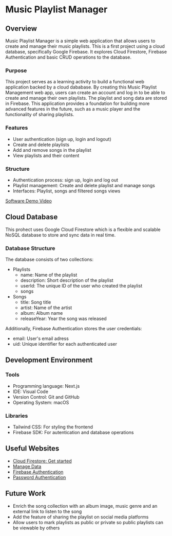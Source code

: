 # Music Playlist Manager 

## Overview
Music Playlist Manager is a simple web application that allows users to create and manage their music playlists. This is a first project using a cloud database, specifically Google Firebase. It explores Cloud Firestore, Firebase Authentication and basic CRUD operations to the database. 

### Purpose 
This project serves as a learning activity to build a functional web application backed by a cloud dababase. By creating this Music Playlist Management web app, users can create an account and log in to be able to create and manage their own playlists. The playlist and song data are stored in Firebase. This application provides a foundation for building more advanced features in the future, such as a music player and the functionality of sharing playlists. 

### Features
- User authentication (sign up, login and logout)
- Create and delete playlists
- Add and remove songs in the playlist
- View playlists and their content

### Structure
- Authentication process: sign up, login and log out
- Playlist management: Create and delete playlist and manage songs 
- Interfaces: Playlist, songs and filtered songs views

[Software Demo Video](http://youtube.link.goes.here)

## Cloud Database
This prohect uses Google Cloud Firestore which is a flexible and scalable NoSQL database to store and sync data in real time.

### Database Structure 
The database consists of two collections: 
- Playlists
    - name: Name of the playlist
    - description: Short description of the playlist
    - userId: The unique ID of the user who created the playlist
    - songs
- Songs
    - title: Song title
    - artist: Name of the artist
    - album: Album name
    - releaseYear: Year the song was released

Additionally, Firebase Authentication stores the user credentials:
- email: User's email adress
- uid: Unique identifier for each authenticated user

## Development Environment

### Tools
- Programming language: Next.js
- IDE: Visual Code
- Version Control: Git and GitHub
- Operating System: macOS

### Libraries
- Tailwind CSS: For styling the frontend
- Firebase SDK: For autentication and database operations 

## Useful Websites
- [Cloud Firestore: Get started](https://firebase.google.com/docs/firestore/quickstart)
- [Manage Data](https://firebase.google.com/docs/firestore/manage-data/add-data)
- [Firebase Authentication](https://firebase.google.com/docs/auth)
- [Password Authentication](https://firebase.google.com/docs/auth/web/password-auth)

## Future Work
- Enrich the song collection with an album image, music genre and an external link to listen to the song
- Add the feature of sharing the playlist on social media platforms
- Allow users to mark playlists as public or private so public playlists can be viewable by others
